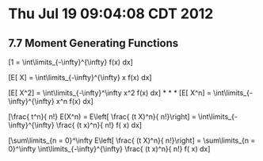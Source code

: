 # Thu Jul 19 09:04:08 CDT 2012

## 7.7 Moment Generating Functions

\[1 = \int\limits_{-\infty}^{\infty} f(x) dx\]

\[E[ X] = \int\limits_{-\infty}^{\infty} x f(x) dx\]

\[E[ X^2] = \int\limits_{-\infty}^\infty x^2 f(x) dx\]
* 
* 
* 
\[E[ X^n] = \int\limits_{-\infty}^{\infty} x^n f(x) dx\]

\[\frac{ t^n}{ n!} E(X^n) 
= E\left[ \frac{ (t X)^n}{ n!}\right]
= \int\limits_{-\infty}^{\infty} \frac{ (t x)^n}{ n!} f( x) dx\]


\[\sum\limits_{n = 0}^\infty E\left[ \frac{ (t X)^n}{ n!}\right]
= \sum\limits_{n = 0}^\infty \int\limits_{-\infty}^{\infty} \frac{ (t x)^n}{ n!} f( x) dx\]